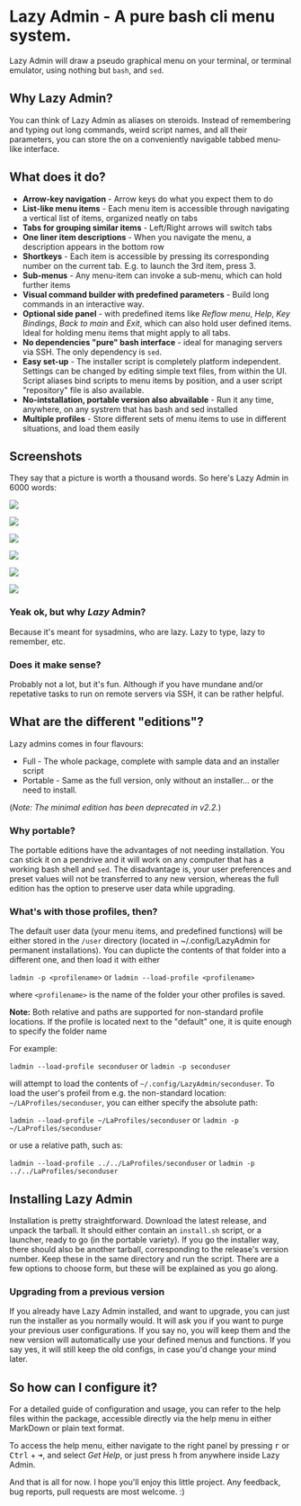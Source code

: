 # Lazy Admin - A pure bash cli menu system.

Lazy Admin will draw a pseudo graphical menu on your terminal, or terminal emulator, using nothing but `bash`, and `sed`.


## Why Lazy Admin?

You can think of Lazy Admin as aliases on steroids. Instead of remembering  and typing out long commands, weird script names, and all their parameters, you can store the on a conveniently navigable tabbed menu-like interface.


## What does it do?

- **Arrow-key navigation** - Arrow keys do what you expect them to do
- **List-like menu items** - Each menu item is accessible through navigating a vertical list of items, organized neatly on tabs
- **Tabs for grouping similar items** - Left/Right arrows will switch tabs
- **One liner item descriptions** - When you navigate the menu, a description appears in the bottom row
- **Shortkeys** - Each item is accessible by pressing its corresponding number on the current tab. E.g. to launch the 3rd item, press 3.
- **Sub-menus** - Any menu-item can invoke a sub-menu, which can hold further items
- **Visual command builder with predefined parameters** - Build long commands in an interactive way.
- **Optional side panel** - with predefined items like *Reflow menu*, *Help*, *Key Bindings*, *Back to main* and *Exit*, which can also hold user defined items. Ideal for holding menu items that might apply to all tabs.
- **No dependencies "pure" bash interface** - ideal for managing servers via SSH. The only dependency is `sed`.
- **Easy set-up** - The installer script is completely platform independent. Settings can be changed by editing simple text files, from within the UI. Script aliases bind scripts to menu items by position, and a user script "repository" file is also available.
- **No-intstallation, portable version also abvailable** - Run it any time, anywhere, on any systrem that has bash and sed installed
- **Multiple profiles** - Store different sets of menu items to use in different situations, and load them easily


## Screenshots

They say that a picture is worth a thousand words. So here's Lazy Admin in 6000 words:

![](/media/lazy-admin-1.png)

![](/media/lazy-admin-2.png)

![](/media/lazy-admin-3.png)

![](/media/lazy-admin-4.png)

![](/media/lazy-admin-5.png)

![](/media/lazy-admin-6.png)


### Yeak ok, but why *Lazy* Admin?

Because it's meant for sysadmins, who are lazy. Lazy to type, lazy to remember, etc.


### Does it make sense?

Probably not a lot, but it's fun. Although if you have mundane and/or repetative tasks to run on remote servers via SSH, it can be rather helpful.


## What are the different "editions"?

Lazy admins comes in four flavours:

- Full - The whole package, complete with sample data and an installer script
- Portable - Same as the full version, only without an installer... or the need to install.

(*Note: The minimal edition has been deprecated in v2.2.*)


### Why portable?

The portable editions have the advantages of not needing installation. You can stick it on a pendrive and it will work on any computer that has a working bash shell and `sed`. The disadvantage is, your user preferences and preset values will not be transferred to any new version, whereas the full edition has the option to preserve user data while upgrading.

### What's with those profiles, then?

The default user data (your menu items, and predefined functions) will be either stored in the `/user` directory (located in ~/.config/LazyAdmin for permanent installations). You can duplicte the contents of that folder into a different one, and then load it with either 

`ladmin -p <profilename>` or `ladmin --load-profile <profilename>` 

where `<profilename>` is the name of the folder your other profiles is saved. 

**Note:** Both relative and paths are supported for non-standard profile locations. If the profile is located next to the "default" one, it is quite enough to specify the folder name

For example: 

`ladmin --load-profile seconduser` or `ladmin -p seconduser` 

will attempt to load the contents of `~/.config/LazyAdmin/seconduser`. To load the user's profeil from e.g. the non-standard location: `~/LAProfiles/seconduser`, you can either specify the absolute path:

`ladmin --load-profile ~/LaProfiles/seconduser` or `ladmin -p ~/LaProfiles/seconduser`

or use a relative path, such as:

`ladmin --load-profile ../../LaProfiles/seconduser` or `ladmin -p ../../LaProfiles/seconduser`




## Installing Lazy Admin

Installation is pretty straightforward. Download the latest release, and unpack the tarball. It should either contain an `install.sh` script, or a launcher, ready to go (in the portable variety). If you go the installer way, there should also be another tarball, corresponding to the release's version number. Keep these in the same directory and run the script. There are a few options to choose form, but these will be explained as you go along.


### Upgrading from a previous version

If you already have Lazy Admin installed, and want to upgrade, you can just run the installer as you normally would. It will ask you if you want to purge your previous user configurations. If you say no, you will keep them and the new version will automatically use your defined menus and functions. If you say yes, it will still keep the old configs, in case you'd change your mind later.


## So how can I configure it?

For a detailed guide of configuration and usage, you can refer to the help files within the package, accessible directly via the help menu in either MarkDown or plain text format. 

To access the help menu, either navigate to the right panel by pressing <kbd>r</kbd> or <kbd>Ctrl</kbd> + <kbd>➜</kbd>, and select *Get Help*, or just press <kbd>h</kbd> from anywhere inside Lazy Admin.


And that is all for now. I hope you'll enjoy this little project. Any feedback, bug reports, pull requests are most welcome. :)
